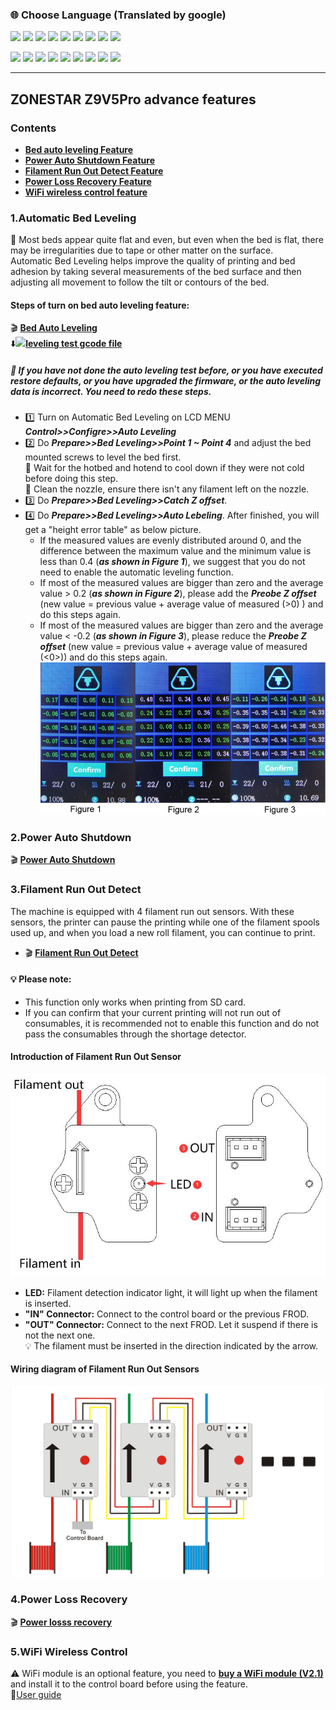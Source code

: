 ### :globe_with_meridians: Choose Language (Translated by google)
[![](../../../../../lanpic/ES.png)](https://github-com.translate.goog/ZONESTAR3D/Z9/blob/main/Z9V5/Z9V5-MK4/1.Installation_and_User_Guide/Advances_Feature/readme.md?_x_tr_sl=en&_x_tr_tl=es)
[![](../../../../../lanpic/FR.png)](https://github-com.translate.goog/ZONESTAR3D/Z9/blob/main/Z9V5/Z9V5-MK4/1.Installation_and_User_Guide/Advances_Feature/readme.md?_x_tr_sl=en&_x_tr_tl=fr)
[![](../../../../../lanpic/PT.png)](https://github-com.translate.goog/ZONESTAR3D/Z9/blob/main/Z9V5/Z9V5-MK4/1.Installation_and_User_Guide/Advances_Feature/readme.md?_x_tr_sl=en&_x_tr_tl=pt)
[![](../../../../../lanpic/DE.png)](https://github-com.translate.goog/ZONESTAR3D/Z9/blob/main/Z9V5/Z9V5-MK4/1.Installation_and_User_Guide/Advances_Feature/readme.md?_x_tr_sl=en&_x_tr_tl=de)
[![](../../../../../lanpic/IT.png)](https://github-com.translate.goog/ZONESTAR3D/Z9/blob/main/Z9V5/Z9V5-MK4/1.Installation_and_User_Guide/Advances_Feature/readme.md?_x_tr_sl=en&_x_tr_tl=it)
[![](../../../../../lanpic/PL.png)](https://github-com.translate.goog/ZONESTAR3D/Z9/blob/main/Z9V5/Z9V5-MK4/1.Installation_and_User_Guide/Advances_Feature/readme.md?_x_tr_sl=en&_x_tr_tl=pl)
[![](../../../../../lanpic/JP.png)](https://github-com.translate.goog/ZONESTAR3D/Z9/blob/main/Z9V5/Z9V5-MK4/1.Installation_and_User_Guide/Advances_Feature/readme.md?_x_tr_sl=en&_x_tr_tl=ja)
[![](../../../../../lanpic/BR.png)](https://github-com.translate.goog/ZONESTAR3D/Z9/blob/main/Z9V5/Z9V5-MK4/1.Installation_and_User_Guide/Advances_Feature/readme.md?_x_tr_sl=en&_x_tr_tl=pt)
[![](../../../../../lanpic/GR.png)](https://github-com.translate.goog/ZONESTAR3D/Z9/blob/main/Z9V5/Z9V5-MK4/1.Installation_and_User_Guide/Advances_Feature/readme.md?_x_tr_sl=en&_x_tr_tl=el)

[![](../../../../../lanpic/RU.png)](https://github-com.translate.goog/ZONESTAR3D/Z9/blob/main/Z9V5/Z9V5-MK4/1.Installation_and_User_Guide/Advances_Feature/readme.md?_x_tr_sl=en&_x_tr_tl=ru)
[![](../../../../../lanpic/KR.png)](https://github-com.translate.goog/ZONESTAR3D/Z9/blob/main/Z9V5/Z9V5-MK4/1.Installation_and_User_Guide/Advances_Feature/readme.md?_x_tr_sl=en&_x_tr_tl=ko)
[![](../../../../../lanpic/ID.png)](https://github-com.translate.goog/ZONESTAR3D/Z9/blob/main/Z9V5/Z9V5-MK4/1.Installation_and_User_Guide/Advances_Feature/readme.md?_x_tr_sl=en&_x_tr_tl=id)
[![](../../../../../lanpic/TH.png)](https://github-com.translate.goog/ZONESTAR3D/Z9/blob/main/Z9V5/Z9V5-MK4/1.Installation_and_User_Guide/Advances_Feature/readme.md?_x_tr_sl=en&_x_tr_tl=th)
[![](../../../../../lanpic/VN.png)](https://github-com.translate.goog/ZONESTAR3D/Z9/blob/main/Z9V5/Z9V5-MK4/1.Installation_and_User_Guide/Advances_Feature/readme.md?_x_tr_sl=en&_x_tr_tl=vi)
[![](../../../../../lanpic/IL.png)](https://github-com.translate.goog/ZONESTAR3D/Z9/blob/main/Z9V5/Z9V5-MK4/1.Installation_and_User_Guide/Advances_Feature/readme.md?_x_tr_sl=en&_x_tr_tl=iw)
[![](../../../../../lanpic/SA.png)](https://github-com.translate.goog/ZONESTAR3D/Z9/blob/main/Z9V5/Z9V5-MK4/1.Installation_and_User_Guide/Advances_Feature/readme.md?_x_tr_sl=en&_x_tr_tl=ar)
[![](../../../../../lanpic/TR.png)](https://github-com.translate.goog/ZONESTAR3D/Z9/blob/main/Z9V5/Z9V5-MK4/1.Installation_and_User_Guide/Advances_Feature/readme.md?_x_tr_sl=en&_x_tr_tl=tr)
[![](../../../../../lanpic/CN.png)](https://github-com.translate.goog/ZONESTAR3D/Z9/blob/main/Z9V5/Z9V5-MK4/1.Installation_and_User_Guide/Advances_Feature/readme.md?_x_tr_sl=en&_x_tr_tl=zh-CN)

-----
## ZONESTAR Z9V5Pro advance features
### Contents
- [**Bed auto leveling Feature**](#1automatic-bed-leveling)
- [**Power Auto Shutdown Feature**](#2power-auto-shutdown)
- [**Filament Run Out Detect Feature**](#3filament-run-out-detect)
- [**Power Loss Recovery Feature**](#4power-loss-recovery)
- [**WiFi wireless control feature**](#5wifi-wireless-control)

### 1.Automatic Bed Leveling
:book: Most beds appear quite flat and even, but even when the bed is flat, there may be irregularities due to tape or other matter on the surface.  
Automatic Bed Leveling helps improve the quality of printing and bed adhesion by taking several measurements of the bed surface and then adjusting all movement to follow the tilt or contours of the bed.   
#### Steps of turn on bed auto leveling feature:
:clapper: [**Bed Auto Leveling**](https://youtu.be/Zoyl6PybsUk)  
:arrow_down:[![](gcode.jpg)**leveling test gcode file**](./Bed_Auto_Leveling/level_test_310.zip)  
##### :loudspeaker: If you have not done the auto leveling test before, or you have executed restore defaults, or you have upgraded the firmware, or the auto leveling data is incorrect. You need to redo these steps.   
- :one: Turn on Automatic Bed Leveling on LCD MENU ***Control>>Configre>>Auto Leveling***  
- :two: Do ***Prepare>>Bed Leveling>>Point 1 ~ Point 4*** and adjust the bed mounted screws to level the bed first.   
:loudspeaker: Wait for the hotbed and hotend to cool down if they were not cold before doing this step.  
:loudspeaker: Clean the nozzle, ensure there isn't any filament left on the nozzle.
- :three: Do ***Prepare>>Bed Leveling>>Catch Z offset***.
- :four: Do ***Prepare>>Bed Leveling>>Auto Lebeling***. After finished, you will get a "height error table" as below picture.
  - If the measured values are evenly distributed around 0, and the difference between the maximum value and the minimum value is less than 0.4 (***as shown in Figure 1***), we suggest that you do not need to enable the automatic leveling function.   
  - If most of the measured values are bigger than zero and the average value > 0.2 (***as shown in Figure 2***), please add the ***Preobe Z offset*** (new value = previous value + average value of measured (>0)  ) and do this steps again.
  - If most of the measured values are bigger than zero and the average value < -0.2 (***as shown in Figure 3***), please reduce the ***Preobe Z offset*** (new value = previous value + average value of measured (<0>)) and do this steps again.  
![](./pic/Bed_leveling_1.jpg)  


### 2.Power Auto Shutdown
:clapper: [**Power Auto Shutdown**](https://youtu.be/SJLpmJL-tG4)

### 3.Filament Run Out Detect
The machine is equipped with 4 filament run out sensors. With these sensors, the printer can pause the printing while one 
of the filament spools used up, and when you load a new roll filament, you can continue to print.   
- :clapper: [**Filament Run Out Detect**](https://youtu.be/QCJ-6L6ze1w) 
#### **:bulb: Please note:**   
- This function only works when printing from SD card.
- If you can confirm that your current printing will not run out of consumables, it is recommended not to enable this function and do not pass the consumables through the shortage detector.
#### Introduction of Filament Run Out Sensor
![](pic/FROD1.jpg)
- **LED:** Filament detection indicator light, it will light up when the filament is inserted.
- **"IN" Connector:** Connect to  the control board or the previous FROD.
- **"OUT" Connector:** Connect to the next FROD. Let it suspend if there is not the next one.   
:bulb:  The filament must be inserted in the direction indicated by the arrow.
#### Wiring diagram of Filament Run Out Sensors
![](pic/FRODwiring.jpg)

### 4.Power Loss Recovery
:clapper: [**Power losss recovery**](https://youtu.be/SK95C-6OpB4)  

### 5.WiFi Wireless Control
:warning: WiFi module is an optional feature, you need to [**buy a WiFi module (V2.1)**](https://www.aliexpress.com/item/1005002378551489.html) and install it to the control board before using the feature.    
:book:[User guide](https://github.com/ZONESTAR3D/Upgrade-kit-guide/tree/main/WiFi)
